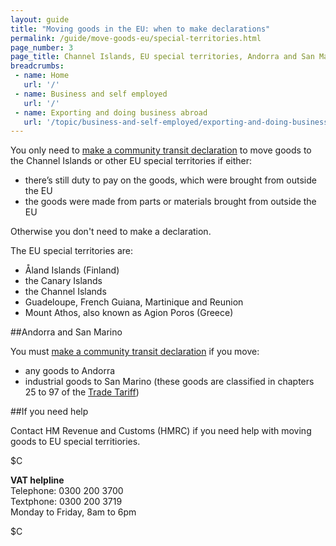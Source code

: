 ```yaml
---
layout: guide
title: "Moving goods in the EU: when to make declarations"
permalink: /guide/move-goods-eu/special-territories.html
page_number: 3
page_title: Channel Islands, EU special territories, Andorra and San Marino
breadcrumbs:
 - name: Home
   url: '/'
 - name: Business and self employed
   url: '/'
 - name: Exporting and doing business abroad
   url: '/topic/business-and-self-employed/exporting-and-doing-business-abroad.html'   
---
```


You only need to [make a community transit declaration](/guide/move-goods-eu/make-declaration.html) to move goods to the Channel Islands or other EU special territories if either:


- there’s still duty to pay on the goods, which were brought from outside the EU
- the goods were made from parts or materials brought from outside the EU

Otherwise you don't need to make a declaration.

The EU special territories are:

- Åland Islands (Finland)   
- the Canary Islands
- the Channel Islands
- Guadeloupe, French Guiana, Martinique and Reunion
- Mount Athos, also known as Agion Poros (Greece)  

##Andorra and San Marino

You must [make a community transit declaration](/guide/move-goods-eu/make-declaration.html) if you move:

- any goods to Andorra
- industrial goods to San Marino (these goods are classified in chapters 25 to 97 of the [Trade Tariff](/start/trade-tariff.html))

##If you need help

Contact HM Revenue and Customs (HMRC) if you need help with moving goods to EU special territiories.

$C

**VAT helpline**  
Telephone: 0300 200 3700  
Textphone: 0300 200 3719  
Monday to Friday, 8am to 6pm  

$C
